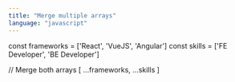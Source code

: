 ```yaml
---
title: "Merge multiple arrays"
language: "javascript"
---
```


const frameworks = ['React', 'VueJS', 'Angular']
const skills = ['FE Developer', 'BE Developer']

// Merge both arrays
[ ...frameworks, ...skills ]
